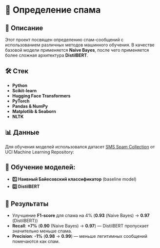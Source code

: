 # 📩 Определение спама

## 📖 Описание
Этот проект посвящен определению спам-сообщений с использованием различных методов машинного обучения. В качестве базовой модели применяется **Naive Bayes**, после чего применяется более сложная архитектура **DistilBERT**.

## 🛠 Стек 
* **Python**
* **Scikit-learn**
* **Hugging Face Transformers**
* **PyTorch**
* **Pandas & NumPy**
* **Matplotlib & Seaborn**
* **NLTK** 

## 📊 Данные
Для обучения моделей использовался датасет [SMS Spam Collection](https://huggingface.co/datasets/ucirvine/sms_spam) от UCI Machine Learning Repository:

## 🚀 **Обучение моделей:**
* **1️⃣ Наивный Байесовский классификатор** (baseline model)
* **2️⃣ DistilBERT**


## 📌 Результаты
* Улучшение **F1-score** для спама на 4% (**0.93** (Naive Bayes) → **0.97** (DistilBERT))
* **Recall**: **+7%** (**0.90** (Naive Bayes) → **0.97**) — DistilBERT пропускает значительно меньше спама.
* **Precision**: **-1%** (**0.98** → **0.99**) — меньше легитимных сообщений помечаются как спам.